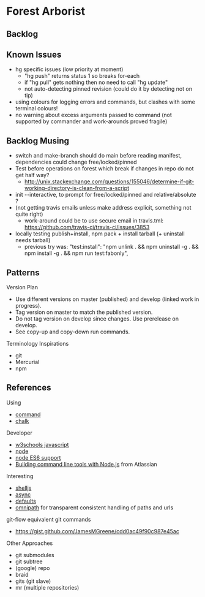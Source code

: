 # Forest Arborist

## Backlog

## Known Issues

* hg specific issues (low priority at moment)
  * "hg push" returns status 1 so breaks for-each
  * if "hg pull" gets nothing then no need to call "hg update"
  * not auto-detecting pinned revision (could do it by detecting not on tip)
* using colours for logging errors and commands, but clashes with some terminal colours!
* no warning about excess arguments passed to command (not supported by commander and work-arounds proved fragile)

## Backlog Musing

* switch and make-branch should do main before reading manifest, dependencies could change free/locked/pinned
* Test before operations on forest which break if changes in repo do not get half way?
  * <http://unix.stackexchange.com/questions/155046/determine-if-git-working-directory-is-clean-from-a-script>
* init --interactive, to prompt for free/locked/pinned and relative/absolute ?
* (not getting travis emails unless make address explicit, something not quite right)
  * work-around could be to use secure email in travis.tml: <https://github.com/travis-ci/travis-ci/issues/3853>
* locally testing publish+install, npm pack + install tarball (+ uninstall needs tarball)
  * previous try was: "test:install": "npm unlink . && npm uninstall -g . && npm install -g . && npm run test:fabonly",

## Patterns

Version Plan

* Use different versions on master (published) and develop (linked work in progress).
* Tag version on master to match the published version.
* Do not tag version on develop since changes. Use prerelease on develop.
* See copy-up and copy-down run commands.

Terminology Inspirations

* git
* Mercurial
* npm

## References

Using

* [command](https://www.npmjs.com/package/commander)
* [chalk](https://github.com/sindresorhus/chalk)

Developer

* [w3schools javascript](http://www.w3schools.com/js/default.asp)
* [node](https://nodejs.org/docs/latest/api/index.html)
* [node ES6 support](http://node.green)
* [Building command line tools with Node.js](https://developer.atlassian.com/blog/2015/11/scripting-with-node/) from Atlassian

Interesting

* [shelljs](http://documentup.com/arturadib/shelljs#command-reference)
* [async](http://caolan.github.io/async/)
* [defaults](https://www.npmjs.com/package/defaults)
* [omnipath](https://www.npmjs.com/package/omnipath) for transparent consistent handling of paths and urls

git-flow equivalent git commands

* <https://gist.github.com/JamesMGreene/cdd0ac49f90c987e45ac>

Other Approaches

* git submodules
* git subtree
* (google) repo
* braid
* gits (git slave)
* mr (multiple repositories)
